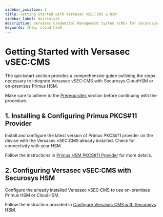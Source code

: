```yaml
---
sidebar_position: 2
title: Getting Started with Versasec vSEC:CMS & HSM
sidebar_label: Quickstart
description: Versasec Credential Management System (CMS) for Securosys Hardware Security Modules (HSMs)
keywords: [hsm, cloud hsm]
---
```


# Getting Started with Versasec vSEC:CMS

The quickstart section provides a comprehensive guide outlining the steps necessary to integrate Versasec vSEC:CMS with Securosys CloudHSM or on-premises Primus HSM.

Make sure to adhere to the [Prerequisites](/versasec-cms/Installation/Prerequisites) section before continuing with the procedure.

## 1. Installing & Configuring Primus PKCS#11 Provider

Install and configure the latest version of Primus PKCS#11 provider on the device with the Versasec vSEC:CMS already installed.
Check for connectivity with your HSM.

Follow the instructions in [Primus HSM PKCS#11 Provider](/versasec-cms/Installation/Provider) for more details.


## 2. Configuring Versasec vSEC:CMS with Securosys HSM

Configure the already installed Versasec vSEC:CMS to use on-premises Primus HSM or CloudHSM. 

Follow the instruction provided in [Configure Versasec CMS with Securosys HSM](/versasec-cms/Installation/configure-cms).

